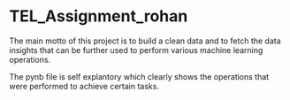 # TEL_Assignment_rohan


The main motto of this project is to build a clean data and to fetch the data insights that can be further used to perform various machine learning operations.

The pynb file is self explantory which clearly shows the operations that were performed to achieve certain tasks.

